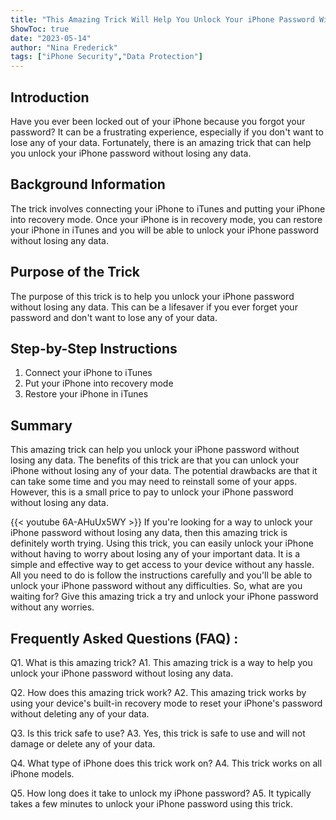 ```yaml
---
title: "This Amazing Trick Will Help You Unlock Your iPhone Password Without Losing Any Data!"
ShowToc: true 
date: "2023-05-14"
author: "Nina Frederick" 
tags: ["iPhone Security","Data Protection"]
---
```

## Introduction 
Have you ever been locked out of your iPhone because you forgot your password? It can be a frustrating experience, especially if you don't want to lose any of your data. Fortunately, there is an amazing trick that can help you unlock your iPhone password without losing any data. 

## Background Information 
The trick involves connecting your iPhone to iTunes and putting your iPhone into recovery mode. Once your iPhone is in recovery mode, you can restore your iPhone in iTunes and you will be able to unlock your iPhone password without losing any data. 

## Purpose of the Trick
The purpose of this trick is to help you unlock your iPhone password without losing any data. This can be a lifesaver if you ever forget your password and don't want to lose any of your data. 

## Step-by-Step Instructions
1. Connect your iPhone to iTunes 
2. Put your iPhone into recovery mode 
3. Restore your iPhone in iTunes 

## Summary 
This amazing trick can help you unlock your iPhone password without losing any data. The benefits of this trick are that you can unlock your iPhone without losing any of your data. The potential drawbacks are that it can take some time and you may need to reinstall some of your apps. However, this is a small price to pay to unlock your iPhone password without losing any data.

{{< youtube 6A-AHuUx5WY >}} 
If you're looking for a way to unlock your iPhone password without losing any data, then this amazing trick is definitely worth trying. Using this trick, you can easily unlock your iPhone without having to worry about losing any of your important data. It is a simple and effective way to get access to your device without any hassle. All you need to do is follow the instructions carefully and you'll be able to unlock your iPhone password without any difficulties. So, what are you waiting for? Give this amazing trick a try and unlock your iPhone password without any worries.

## Frequently Asked Questions (FAQ) :
Q1. What is this amazing trick?
A1. This amazing trick is a way to help you unlock your iPhone password without losing any data.

Q2. How does this amazing trick work?
A2. This amazing trick works by using your device's built-in recovery mode to reset your iPhone's password without deleting any of your data.

Q3. Is this trick safe to use?
A3. Yes, this trick is safe to use and will not damage or delete any of your data.

Q4. What type of iPhone does this trick work on?
A4. This trick works on all iPhone models.

Q5. How long does it take to unlock my iPhone password?
A5. It typically takes a few minutes to unlock your iPhone password using this trick.


